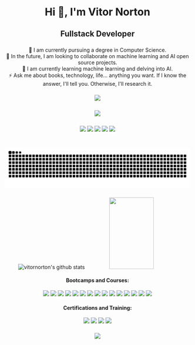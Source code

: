 <h1 align="center">Hi 👋, I'm Vitor Norton</h1>

###

<h2 align="center">Fullstack Developer</h2>

###

<p align="center">🔭 I am currently pursuing a degree in Computer Science.<br>🤝 In the future, I am looking to collaborate on machine learning and AI open source projects.<br>🌱 I am currently learning machine learning and delving into AI.<br>⚡ Ask me about books, technology, life... anything you want. If I know the answer, I'll tell you. Otherwise, I'll research it.</p>

###
<div align="center">
<img height="250" src="https://cdn.discordapp.com/attachments/750422662723141775/1268283657102032998/Emote.gif?ex=66abdcb3&is=66aa8b33&hm=4048580356fa76a80d81c1d1a7e3171eb3991cc46e077b12eee8d3f4c20ad3b3&"/>
</div>

###

  <div align="center">
  <img src="https://skillicons.dev/icons?i=vscode,html,css,js,angular,ts,nodejs,php,react,nextjs,aws,wordpress,git,github,docker,postgres,py,cs,cpp,c,dotnet,bootstrap,flutter,linux,mysql,php,ai,ps,pr,ableton,&theme=dark&perline=15" />
  </div>

###

<div align="center">
  <a href="https://www.tiktok.com/@vitornorton" target="_blank"><img src="https://img.shields.io/badge/TikTok-%23000000.svg?style=for-the-badge&logo=TikTok&logoColor=white" height="35 target="_blank></a> 
  <a href="https://www.instagram.com/ovitornorton/" target="_blank"><img src="https://img.shields.io/badge/-Instagram-%23E4405F?style=for-the-badge&logo=instagram&logoColor=white" height="35 target="_blank"></a>
 	<a href="https://www.twitch.tv/snapbk_" target="_blank"><img src="https://img.shields.io/badge/Twitch-9146FF?style=for-the-badge&logo=twitch&logoColor=white" height="35 target="_blank"></a>
  <a href="" target="_blank"><img src="https://img.shields.io/badge/Discord-7289DA?style=for-the-badge&logo=discord&logoColor=white" height="35 target="_blank"></a> 
  <a href="https://www.linkedin.com/in/vitornorton/" <img src="https://img.shields.io/badge/-LinkedIn-%230077B5?style=for-the-badge&logo=linkedin&logoColor=white" height="35 target="_blank"></a>
  <a href=""target="_blank"> <img src="https://img.shields.io/badge/twitter-%23000000.svg?style=for-the-badge&logo=X&logoColor=white" height="35 target="_blank"></a
  
  
</div>

###

<div align="center">
<br clear="both">

<img src="https://raw.githubusercontent.com/vitornorton/vitornorton/output/snake.svg" alt="Snake animation" />
</div>

###

<div align="center">
  
  <img width="49%" height="195px" src="https://github-readme-stats.vercel.app/api?username=vitornorton&show_icons=true&count_private=true&hide_border=true&title_color=B03A2E&icon_color=B03A2E&text_color=c9d1d9&bg_color=0d1117" alt="vitornorton's github stats" /> 
  
  <img width="49%" height="195px" src="https://github-readme-stats.vercel.app/api/top-langs/?username=vitornorton&layout=compact&hide_border=true&title_color=B03A2E&text_color=B03A2E&bg_color=0d1117" />
</div>

<div align="center">
  
#### Bootcamps and Courses:

[<img src="https://hermes.dio.me/tracks/e0b4ad51-a4c7-4e61-a683-c04f6d376e9c.png" height="50"></a>]()
[<img src="https://hermes.dio.me/tracks/0cb208b8-6bf4-454b-9b12-9e9418ad0356.png" height="50"></a>]()
[<img src="https://hermes.dio.me/tracks/84b2d685-23f9-4729-9e3c-28cb84a39b38.png" height="50"></a>]()
[<img src="https://hermes.dio.me/tracks/648ef080-6c4b-4e54-bf72-34f62030f350.png" height="50"></a>]()
[<img src="https://hermes.dio.me/tracks/1fd7a7da-ba42-417c-a4de-2f0c2f0622b6.png" height="50"></a>]()
[<img src="https://hermes.dio.me/tracks/0136518c-68d6-4198-bdbe-6d982c3a1261.png" height="50"></a>](https://web.dio.me/track/bootcamp-squadio)
[<img src=https://hermes.dio.me/tracks/0a65ba61-a8fa-46d9-88aa-dbebb029583e.png height="50"></a>](https://hermes.dio.me/certificates/1BJHMPAF.pdf)
[<img src=https://hermes.dio.me/tracks/a123a707-54de-4a67-88ee-5c129beb14d7.png height="50"></a>](https://hermes.dio.me/certificates/HRF2HQGD.pdf)
[<img src="https://hermes.dio.me/tracks/4d998d5c-36c1-497b-8da0-8db465c820eb.png" height="50"></a>](https://web.dio.me/track/microsoft-azure-ai-fundamentals)
[<img src="https://hermes.dio.me/tracks/bad97784-9de1-469b-9409-80343b69b50b.png" height="50"/></a>](https://web.dio.me/track/bootcamp-wex-desenvolvimento-net-e-qa)
[<img src="https://hermes.dio.me/tracks/f5dba255-da18-427a-a02a-ca11a339c1cd.png" height="50"/></a>](https://web.dio.me/track/potencia-tech-powered-ifood-ciencias-de-dados-com-python)
[<img src="https://hermes.dio.me/tracks/03253ff0-95b9-4904-84e7-2063e9d6cb26.png" height="50"/></a>](https://web.dio.me/track/santander-bootcamp-2023-ciencia-de-dados-com-python)
[<img src="https://hermes.dio.me/tracks/4c796cee-bef5-4048-8fbe-260527c11f45.png" height="50"/></a>](https://web.dio.me/track/bootcamp-tqi-kotlin)
[<img src="https://hermes.dio.me/tracks/5443980d-31cb-4a9f-8dbd-065773810c04.png" height="50"/></a>](https://web.dio.me/track/orange-tech-backend)
[<img src="https://hermes.dio.me/tracks/041777d8-a929-4126-a914-08e69ed3f731.png" height="50"/></a>](https://web.dio.me/track/kotlin-experience)

#### Certifications and Training:
[<img src="https://hermes.dio.me/tracks/4deb40de-7fb6-4229-a6a5-97185381d577.png" height="50"></a>](https://hermes.dio.me/certificates/BCMZZRBH.pdf)
[<img src="https://hermes.dio.me/tracks/5d55a4ec-ef34-4222-830f-18dea83ba393.png" height="50"></a>]()
[<img src="https://hermes.dio.me/tracks/a736ef42-0d2f-4079-adb4-25c55c85ba2b.png" height="50"></a>](https://hermes.dio.me/certificates/R9MNULYI.pdf)
[<img src="https://hermes.dio.me/tracks/169e3d0f-263a-4efb-86c5-244bdf1ce8d6.png" height="50"/></a>](https://web.dio.me/track/formacao-dotnet-developer)

</div>

###

<img src="https://komarev.com/ghpvc/?username=your-github-vitornorton&color=blueviolet">
